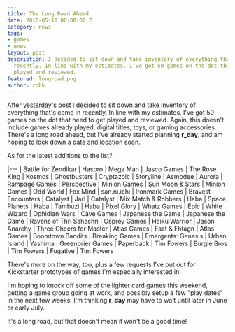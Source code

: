 ```yaml
---
title: The Long Road Ahead
date: 2016-05-18 00:00:00 Z
category: news
tags:
- games
- news
layout: post
description: I decided to sit down and take inventory of everything that's come in
  recently. In line with my estimates, I've got 50 games on the dot that need to get
  played and reviewed.
featured: longroad.png
author: robk
---
```


After [yesterday's post](/Drowning) I decided to sit down and take inventory of everything that's come in recently. In line with my estimates, I've got 50 games on the dot that need to get played and reviewed. Again, this doesn't include games already played, digital titles, toys, or gaming accessories. There's a long road ahead, but I've already started planning **r_day**, and am hoping to lock down a date and location soon.

As for the latest additions to the list?

|---
| Battle for Zendikar	| Hasbro
| Mega Man | Jasco Games
| The Rose King | Kosmos
| Ghostbusters | Cryptazoic
| Storyline | Asmodee
| Aurora | Rampage Games
| Perspective | Minion Games
| Sun Moon & Stars | Minion Games
| Odd World | Fox Mind
| san.ni.ichi | Ironmark Games
| Bravest Encounters | Catalyst
| Jarl | Catalyst
| Mix Match & Robbers | Haba
| Space Planets | Haba
| Tambuzi | Haba
| Pixel Glory | Whatz Games
| Epic | White Wizard
| Ophidian Wars | Cave Games
| Japanese the Game | Japanese the Game
| Ravens of Thri Sahashri | Osprey Games
| Haiku Warrior | Jason Anarchy
| Three Cheers for Master | Atlas Games
| Fast & Fhtagn | Atlas Games
| Boomtown Bandits | Breaking Games
| Emergents: Genesis | Urban Island
| Yashima | Greenbrier Games
| Paperback | Tim Fowers
| Burgle Bros | Tim Fowers
| Fugative | Tim Fowers

There's more on the way, too, plus a few requests I've put out for Kickstarter prototypes of games I'm especially interested in.

I'm hoping to knock off some of the lighter card games this weekend, getting a game group going at work, and possibly setup a few "play dates" in the next few weeks. I'm thinking **r_day** may have to wait until later in June or early July.

It's a long road, but that doesn't mean it won't be a good time!
